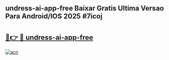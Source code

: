## undress-ai-app-free Baixar Gratis Ultima Versao Para Android/IOS 2025 #7icoj

# <h2><a href="https://ainizakaria.my?title=undress-ai-app-free&ref=20M">🔗👉 🔴 undress-ai-app-free</a></h2>

[![acn](https://github.com/user-attachments/assets/0f9c940e-d8b0-45ae-aac7-cd30a18b3e1c)](https://ainizakaria.my?title=undress-ai-app-free&ref=20M)

